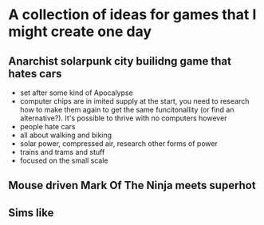 # A collection of ideas for games that I might create one day

## Anarchist solarpunk city builidng game that hates cars
- set after some kind of Apocalypse
- computer chips are in imited supply at the start, you need to research how to make them again to get the same funcitonallity (or find an alternative?). It's possible to thrive with no computers however
- people hate cars
- all about walking and biking
- solar power, compressed air, research other forms of power
- trains and trams and stuff
- focused on the small scale

## Mouse driven Mark Of The Ninja meets superhot

## Sims like